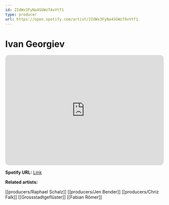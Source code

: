 ```yaml
---
id: 2IdWx3FyNa4SGWzTAvVtf1
type: producer
url: https://open.spotify.com/artist/2IdWx3FyNa4SGWzTAvVtf1
---
```

# Ivan Georgiev

<iframe style="border-radius:12px" src="https://open.spotify.com/embed/artist/2IdWx3FyNa4SGWzTAvVtf1" width="100%" height="352" frameBorder="0" allowfullscreen="" allow="autoplay; clipboard-write; encrypted-media; fullscreen; picture-in-picture" loading="lazy"></iframe>

**Spotify URL:** [Link](https://open.spotify.com/artist/2IdWx3FyNa4SGWzTAvVtf1)

**Related artists:**

[[producers/Raphael Schalz]]
[[producers/Jen Bender]]
[[producers/Chriz Falk]]
[[Grossstadtgeflüster]]
[[Fabian Römer]]
